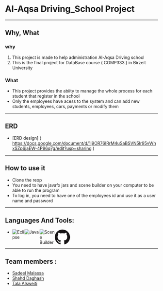 # Al-Aqsa Driving_School Project

---
## Why, What 
### why 
1. This project is made to help administration Al-Aqsa Driving school
3. This is the final project for DataBase course ( COMP333 ) in Birzeit University

### What 
-  This project provides the abiity to manage the whole process for each student that register in the school
-  Only the employees have acess to the system and can add new students, employees, cars, payments or modify them

---

## ERD 
-  [ERD design] ( https://docs.google.com/document/d/1j9OR76IRrM4uSaBSVN5Ir95vWhxSZp6jaEW-4P96q7g/edit?usp=sharing )
---
 ## How to use it
 - Clone the reop
 - You need to have javafx jars and scene builder on your computer to be able to run the program
 - To log in, you need to have one of the employees id and use it as a user name and password
---
## Languages And Tools:

- <img align="left" alt="Eclipse" width="40px" src="https://brandslogos.com/wp-content/uploads/images/large/eclipse-logo-vector.svg" /> <img align="left" alt=  "Java" width="50px" src="https://logoeps.com/wp-content/uploads/2011/06/java-logo-vector.png" /> <img align="left" alt="Scene Builder" width="50px" src="https://i2.wp.com/gluonhq.com/wp-content/uploads/2015/02/SceneBuilderLogo.png?fit=781%2C781&ssl=1" /><img align="left" alt="GitHub" width="50px" src="https://raw.githubusercontent.com/github/explore/78df643247d429f6cc873026c0622819ad797942/topics/github/github.png" /> 
<br/>

---

## Team members :
- [Sadeel Malassa](https://github.com/sadeel16)
- [Shahd Daghash](https://github.com/shahdDaghash)
- [Tala Alsweiti](https://github.com/talaalsweiti)
